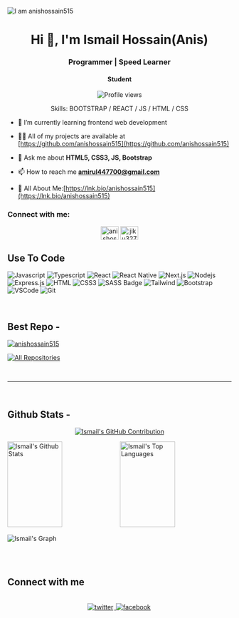 ![I am anishossain515]([https://github.com/anishossain515/anishossain515/blob/main/code.png](https://github.com/anishossain515/anishossain515/blob/main/code.png))

<h1 align="center">Hi 👋, I'm Ismail Hossain(Anis)</h1>
<h3 align="center">Programmer | Speed Learner</h3>
<h4 align="center">Student</h4>

<div align="center">

![Profile views](https://komarev.com/ghpvc/?username=anishossain515&color=red)

Skills: BOOTSTRAP / REACT / JS / HTML / CSS

</div>

- 🌱 I’m currently learning frontend web development

- 👨‍💻 All of my projects are available at [https://github.com/anishossain515](https://github.com/anishossain515)

- 💬 Ask me about **HTML5, CSS3, JS, Bootstrap**

- 📫 How to reach me **amirul447700@gmail.com**

- 📄 All About Me:[https://lnk.bio/anishossain515](https://lnk.bio/anishossain515)

<h3 align="left">Connect with me:</h3>

<p align="center">
<a href="https://fb.com/anishossain00" target="blank"><img align="center" src="https://raw.githubusercontent.com/rahuldkjain/github-profile-readme-generator/master/src/images/icons/Social/facebook.svg" alt="anishossain00" height="30" width="40" /></a>
<a href="https://twitter.com/jiku327155" target="blank"><img align="center" src="https://raw.githubusercontent.com/rahuldkjain/github-profile-readme-generator/master/src/images/icons/Social/twitter.svg" alt="jiku327155" height="30" width="40" /></a>
</p>

## Use To Code

![Javascript](https://img.shields.io/badge/Javascript-F0DB4F?style=for-the-badge&labelColor=black&logo=javascript&logoColor=F0DB4F)
![Typescript](https://img.shields.io/badge/Typescript-007acc?style=for-the-badge&labelColor=black&logo=typescript&logoColor=007acc)
![React](https://img.shields.io/badge/-React-61DBFB?style=for-the-badge&labelColor=black&logo=react&logoColor=61DBFB)
![React Native](https://img.shields.io/badge/React_Native-20232A?style=for-the-badge&logo=react&logoColor=61DAFB)
![Next.js](https://img.shields.io/badge/next.js-000000?style=for-the-badge&logo=nextdotjs&logoColor=white)
![Nodejs](https://img.shields.io/badge/Nodejs-3C873A?style=for-the-badge&labelColor=black&logo=node.js&logoColor=3C873A)
![Express.js](https://img.shields.io/badge/Express.js-000000?style=for-the-badge&logo=express&logoColor=white)
![HTML](https://img.shields.io/badge/HTML5-E34F26?style=for-the-badge&logo=html5&logoColor=white)
![CSS3](https://img.shields.io/badge/CSS3-1572B6?style=for-the-badge&logo=css3&logoColor=white)
![SASS Badge](https://img.shields.io/badge/Sass-CC6699?style=for-the-badge&logo=sass&logoColor=white)
![Tailwind](https://img.shields.io/badge/Tailwind_CSS-092749?style=for-the-badge&logo=tailwindcss&logoColor=06B6D4&labelColor=000000)
![Bootstrap](https://img.shields.io/badge/Bootstrap-563D7C?style=for-the-badge&logo=bootstrap&logoColor=white)
![VSCode](https://img.shields.io/badge/Visual_Studio-0078d7?style=for-the-badge&logo=visual%20studio&logoColor=white)
![Git](https://img.shields.io/badge/Git-F05032?style=for-the-badge&logo=git&logoColor=white)

<br/>

## Best Repo -

[![anishossain515](https://github-readme-stats.vercel.app/api/pin/?username=anishossain515&repo=anishossain515&border_color=7F3FBF&bg_color=0D1117&title_color=C9D1D9&text_color=8B949E&icon_color=7F3FBF)]([https://github.com/anishossain515/Java-Project](https://github.com/anishossain515/anishossain515))

<p align="left">
  <a href="https://github.com/anishossain515?tab=repositories" target="_blank"><img alt="All Repositories" title="All Repositories" src="https://img.shields.io/badge/-All%20Repos-2962FF?style=for-the-badge&logo=koding&logoColor=white"/></a>
</p>

<br/>
<hr/>
<br/>

## Github Stats -

<p align="center">
  <a href="https://github.com/anishossain515">
    <img src="https://github-profile-summary-cards.vercel.app/api/cards/profile-details?username=anishossain515&theme=radical" alt="Ismail's GitHub Contribution"/>
  </a>
</p>

<a> 
    <a href="https://github.com/anishossain515"><img alt="Ismail's Github Stats" src="https://denvercoder1-github-readme-stats.vercel.app/api?username=anishossain515&show_icons=true&count_private=true&theme=react&border_color=7F3FBF&bg_color=0D1117&title_color=F85D7F&icon_color=F8D866" height="192px" width="49.5%"/></a>
  <a href="https://github.com/anishossain515"><img alt="Ismail's Top Languages" src="https://denvercoder1-github-readme-stats.vercel.app/api/top-langs/?username=anishossain515&langs_count=8&layout=compact&theme=react&border_color=7F3FBF&bg_color=0D1117&title_color=F85D7F&icon_color=F8D866" height="192px" width="49.5%"/></a>
  <br/>
</a>

![Ismail's Graph](https://github-readme-activity-graph.vercel.app/graph?username=anishossain515&custom_title=Ismail's%20GitHub%20Activity%20Graph&bg_color=0D1117&color=7F3FBF&line=7F3FBF&point=7F3FBF&area_color=FFFFFF&title_color=FFFFFF&area=true)

<br/>

<br/>

## Connect with me

<div align="center">
<br/>
<a href="https://twitter.com/jiku327155" target="_blank">
<img src=https://img.shields.io/badge/twitter-%2300acee.svg?&style=for-the-badge&logo=twitter&logoColor=white alt=twitter style="margin-bottom: 5px; margin-right: 2px;" />
</a>
<a href="https://www.facebook.com/anishossain00" target="_blank">
<img src=https://img.shields.io/badge/facebook-%232E87FB.svg?&style=for-the-badge&logo=facebook&logoColor=white alt=facebook style="margin-bottom: 5px; margin-right: 2px;" />
</a>  
</div>
